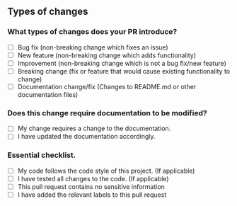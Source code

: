 ## Types of changes
### What types of changes does your PR introduce?
<!--- Put an `x` in all the boxes that apply. --->
- [ ] Bug fix (non-breaking change which fixes an issue)
- [ ] New feature (non-breaking change which adds functionality)
- [ ] Improvement (non-breaking change which is not a bug fix/new feature)
- [ ] Breaking change (fix or feature that would cause existing functionality to change)
- [ ] Documentation change/fix (Changes to README.md or other documentation files)

### Does this change require documentation to be modified?
<!--- Put an `x` in all the boxes that apply. --->
- [ ] My change requires a change to the documentation.
- [ ] I have updated the documentation accordingly.

### Essential checklist.
<!--- Put an `x` in each box once completed. --->
- [ ] My code follows the code style of this project. (If applicable)
- [ ] I have tested all changes to the code. (If applicable)
- [ ] This pull request contains no sensitive information
- [ ] I have added the relevant labels to this pull request
<!-- Add a type label, language label and any other relevant labels to your pull request --->
